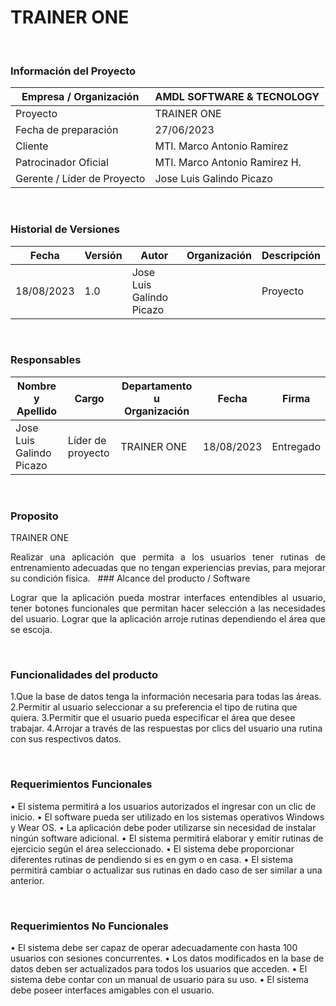 # TRAINER ONE
&nbsp;
### Información del Proyecto
| Empresa / Organización   |  AMDL SOFTWARE & TECNOLOGY |
| ------------ | ------------ |
| Proyecto   |  TRAINER ONE  |
| Fecha de preparación  | 27/06/2023  |
| Cliente  |  MTI. Marco Antonio Ramirez |
| Patrocinador Oficial  | MTI. Marco Antonio Ramirez H.  |
| Gerente / Líder de Proyecto  | Jose Luis Galindo Picazo  |


&nbsp;
### Historial de Versiones
| Fecha  | Versión  | Autor  | Organización  |Descripción   |
| ------------ | ------------ | ------------ | ------------ | ------------ |
| 18/08/2023  |1.0| Jose Luis Galindo Picazo  | | Proyecto   |  TRAINER ONE  | | Entrega Final  |   

&nbsp;
### Responsables
| Nombre y Apellido  | Cargo  | Departamento u Organización  | Fecha  |Firma   |
| ------------ | ------------ | ------------ | ------------ | ------------ |
| Jose Luis Galindo Picazo  |  Líder de proyecto | TRAINER ONE | 18/08/2023  |  Entregado |

&nbsp;
### Proposito
TRAINER ONE
<p align="justify"> 
Realizar una aplicación que permita a los usuarios tener rutinas de entrenamiento adecuadas que no tengan experiencias previas, para mejorar su condición física.
&nbsp;
### Alcance del producto / Software
<p align="justify"> 
Lograr que la aplicación pueda mostrar interfaces entendibles al usuario, tener botones funcionales que permitan hacer selección a las necesidades del usuario. Lograr que la aplicación arroje rutinas dependiendo el área que se escoja.

&nbsp;
### Funcionalidades del producto
 
1.Que la base de datos tenga la información necesaria para todas las áreas.
2.Permitir al usuario seleccionar a su preferencia el tipo de rutina que quiera.
3.Permitir que el usuario pueda especificar el área que desee trabajar.
4.Arrojar a través de las respuestas por clics del usuario una rutina con sus respectivos datos.

&nbsp;
### Requerimientos Funcionales
•	El sistema permitirá a los usuarios autorizados el ingresar con un clic de inicio.
•	El software pueda ser utilizado en los sistemas operativos Windows y Wear OS.
•	La aplicación debe poder utilizarse sin necesidad de instalar ningún software adicional.
•	El sistema permitirá elaborar y emitir rutinas de ejercicio según el área seleccionado.
•	El sistema debe proporcionar diferentes rutinas de pendiendo si es en gym o en casa.
•	El sistema permitirá cambiar o actualizar sus rutinas en dado caso de ser similar a una anterior.

&nbsp;
### Requerimientos No Funcionales
•	El sistema debe ser capaz de operar adecuadamente con hasta 100 usuarios con sesiones concurrentes.
•	Los datos modificados en la base de datos deben ser actualizados para todos los usuarios que acceden.
•	El sistema debe contar con un manual de usuario para su uso.
•	El sistema debe poseer interfaces amigables con el usuario.

